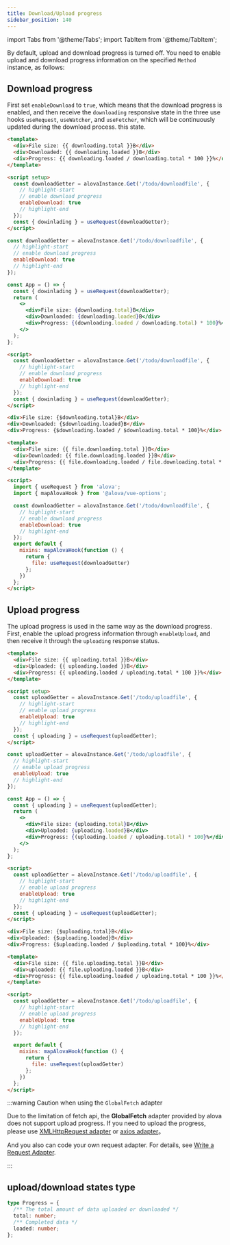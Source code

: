 ```yaml
---
title: Download/Upload progress
sidebar_position: 140
---
```


import Tabs from '@theme/Tabs';
import TabItem from '@theme/TabItem';

By default, upload and download progress is turned off. You need to enable upload and download progress information on the specified `Method` instance, as follows:

## Download progress

First set `enableDownload` to `true`, which means that the download progress is enabled, and then receive the `downloading` responsive state in the three use hooks `useRequest`, `useWatcher`, and `useFetcher`, which will be continuously updated during the download process. this state.

<Tabs groupId="framework">
<TabItem label="vue" value="1">

```html
<template>
  <div>File size: {{ downloading.total }}B</div>
  <div>Downloaded: {{ downloading.loaded }}B</div>
  <div>Progress: {{ downloading.loaded / downloading.total * 100 }}%</div>
</template>

<script setup>
  const downloadGetter = alovaInstance.Get('/todo/downloadfile', {
    // highlight-start
    // enable download progress
    enableDownload: true
    // highlight-end
  });
  const { dowinlading } = useRequest(downloadGetter);
</script>
```

</TabItem>
<TabItem label="react" value="2">

```jsx
const downloadGetter = alovaInstance.Get('/todo/downloadfile', {
  // highlight-start
  // enable download progress
  enableDownload: true
  // highlight-end
});

const App = () => {
  const { dowinlading } = useRequest(downloadGetter);
  return (
    <>
      <div>File size: {downloading.total}B</div>
      <div>Downloaded: {downloading.loaded}B</div>
      <div>Progress: {(downloading.loaded / downloading.total) * 100}%</div>
    </>
  );
};
```

</TabItem>
<TabItem label="svelte" value="3">

```html
<script>
  const downloadGetter = alovaInstance.Get('/todo/downloadfile', {
    // highlight-start
    // enable download progress
    enableDownload: true
    // highlight-end
  });
  const { dowinlading } = useRequest(downloadGetter);
</script>

<div>File size: {$downloading.total}B</div>
<div>Downloaded: {$downloading.loaded}B</div>
<div>Progress: {$downloading.loaded / $downloading.total * 100}%</div>
```

</TabItem>
<TabItem value="4" label="vue options">

```html
<template>
  <div>File size: {{ file.downloading.total }}B</div>
  <div>Downloaded: {{ file.downloading.loaded }}B</div>
  <div>Progress: {{ file.downloading.loaded / file.downloading.total * 100 }}%</div>
</template>

<script>
  import { useRequest } from 'alova';
  import { mapAlovaHook } from '@alova/vue-options';

  const downloadGetter = alovaInstance.Get('/todo/downloadfile', {
    // highlight-start
    // enable download progress
    enableDownload: true
    // highlight-end
  });
  export default {
    mixins: mapAlovaHook(function () {
      return {
        file: useRequest(downloadGetter)
      };
    })
  };
</script>
```

</TabItem>
</Tabs>

## Upload progress

The upload progress is used in the same way as the download progress. First, enable the upload progress information through `enableUpload`, and then receive it through the `uploading` response status.

<Tabs groupId="framework">
<TabItem label="vue" value="1">

```html
<template>
  <div>File size: {{ uploading.total }}B</div>
  <div>Uploaded: {{ uploading.loaded }}B</div>
  <div>Progress: {{ uploading.loaded / uploading.total * 100 }}%</div>
</template>

<script setup>
  const uploadGetter = alovaInstance.Get('/todo/uploadfile', {
    // highlight-start
    // enable upload progress
    enableUpload: true
    // highlight-end
  });
  const { uploading } = useRequest(uploadGetter);
</script>
```

</TabItem>
<TabItem label="react" value="2">

```jsx
const uploadGetter = alovaInstance.Get('/todo/uploadfile', {
  // highlight-start
  // enable upload progress
  enableUpload: true
  // highlight-end
});

const App = () => {
  const { uploading } = useRequest(uploadGetter);
  return (
    <>
      <div>File size: {uploading.total}B</div>
      <div>Uploaded: {uploading.loaded}B</div>
      <div>Progress: {(uploading.loaded / uploading.total) * 100}%</div>
    </>
  );
};
```

</TabItem>
<TabItem label="svelte" value="3">

```html
<script>
  const uploadGetter = alovaInstance.Get('/todo/uploadfile', {
    // highlight-start
    // enable upload progress
    enableUpload: true
    // highlight-end
  });
  const { uploading } = useRequest(uploadGetter);
</script>

<div>File size: {$uploading.total}B</div>
<div>Uploaded: {$uploading.loaded}B</div>
<div>Progress: {$uploading.loaded / $uploading.total * 100}%</div>
```

</TabItem>
<TabItem value="4" label="vue options">

```html
<template>
  <div>File size: {{ file.uploading.total }}B</div>
  <div>uploaded: {{ file.uploading.loaded }}B</div>
  <div>Progress: {{ file.uploading.loaded / uploading.total * 100 }}%</div>
</template>

<script>
  const uploadGetter = alovaInstance.Get('/todo/uploadfile', {
    // highlight-start
    // enable upload progress
    enableUpload: true
    // highlight-end
  });

  export default {
    mixins: mapAlovaHook(function () {
      return {
        file: useRequest(uploadGetter)
      };
    })
  };
</script>
```

</TabItem>
</Tabs>

:::warning Caution when using the `GlobalFetch` adapter

Due to the limitation of fetch api, the **GlobalFetch** adapter provided by alova does not support upload progress. If you need to upload the progress, please use [XMLHttpRequest adapter](/tutorial/request-adapter/alova-adapter-xhr) or [axios adapter](/tutorial/request-adapter/alova-adapter-axios)。

And you also can code your own request adapter. For details, see [Write a Request Adapter](/tutorial/custom/custom-http-adapter).

:::

## upload/download states type

```typescript
type Progress = {
  /** The total amount of data uploaded or downloaded */
  total: number;
  /** Completed data */
  loaded: number;
};
```
